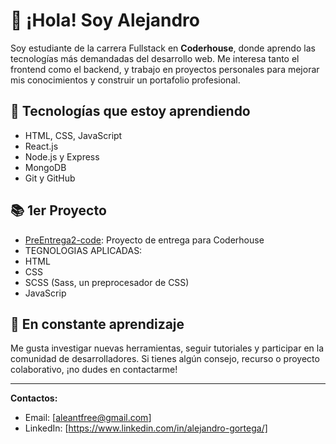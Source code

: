 # 👋 ¡Hola! Soy Alejandro

Soy estudiante de la carrera Fullstack en **Coderhouse**, donde aprendo las tecnologías más demandadas del desarrollo web. Me interesa tanto el frontend como el backend, y trabajo en proyectos personales para mejorar mis conocimientos y construir un portafolio profesional.

## 🚀 Tecnologías que estoy aprendiendo
- HTML, CSS, JavaScript
- React.js
- Node.js y Express
- MongoDB
- Git y GitHub

## 📚 1er Proyecto
- [PreEntrega2-code](https://github.com/alejo2709/PreEntrega2-code): Proyecto de entrega para Coderhouse
- TEGNOLOGIAS APLICADAS:
- HTML
- CSS
- SCSS (Sass, un preprocesador de CSS)
- JavaScrip

## 🌱 En constante aprendizaje
Me gusta investigar nuevas herramientas, seguir tutoriales y participar en la comunidad de desarrolladores. Si tienes algún consejo, recurso o proyecto colaborativo, ¡no dudes en contactarme!

---

**Contactos:**
- Email: [aleantfree@gmail.com]
- LinkedIn: [https://www.linkedin.com/in/alejandro-gortega/]
